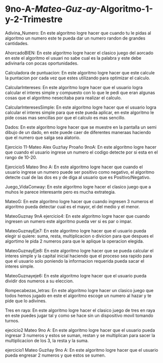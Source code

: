 # 9no-A-_Mateo-Guz-ay_-Algoritmo-1-y-2-Trimestre
Adivina_Numero: En este algoritmo logre hacer que cuando tu le pidas al algoritmo un numero este te pueda dar un numero randon de grandes cantidades.

AhorcadoBIEN: En este algoritmo logre hacer el clasico juego del aorcado en este el algoritmo el usuari no sabe cual es la palabra y este debe adivinarla con pocas oportunidades.

Calculadora de puntuacion: En este algoritmo logre hacer que este calcule la puntacion por cada vez que estes utilizando para optimizar el calculo.

CalcularIntereses:  En este algoritmo logre hacer que el usuario logra calcular el interes simple y compuesto con lo que le pedi que eran algunas cosas que el algoritmo nesecitaba para realizar el calculo.

CalcularInteresesSimple: En este algoritmo logre hacer que el usuario logra calcular el interes simple para que este pueda aplicar, en este algoritmo le pide cosas mas sencillas por que el calculo es mas sencillo.

Dados: En este algoritmo logre hacer que se muestre en la pantalla un semi dibujo de un dado, en este puede caer de diferentes maneraas haciendo que el numero que salga sea alatorio.

Ejercicio 11-Mateo Alex Guzñay Proaño 9noA: En este algoritmo logre hacer que cuando el usuario ingrese un numero el codigo detecte por si esta en el rango de 10-20.

Ejercicio5 Mateo 9no A: En este algoritmo logre hacer que cuando el usuario ingrese un numero puede ser positivo como negativo, el algoritmo detecte cual de las dos es y de diga al usuario que es Positivo/Negativo.

Juego_VidaConway: En este algoritmo logre hacer el clasico juego que a muhos le parece interesante pero es mucha extrategia. 

MateoG: En este algoritmo logre hacer que cuando ingresen 3 numeros el algoritmo pueda detectar cual es el mayor, el del medio y el menor. 

MateoGuznay 9nA ejercicio4: En este algoritmo logre hacer que cuando ingresen un numero este algoritmo pueda ver si es par o impar.

MateoGuznayEje7:  En este algoritmo logre hacer que el usuario pueda elegir si quiere: suma, resta, multiplicacion o divicion para que despues el algortimo le pida 2 numeros para que le aplique la operacion elegida. 

MateoGuznayEje8:  En este algoritmo logre hacer que se pueda calcular el interes simple y la capital inicial haciendo que el proceso sea rapido para que el usuario solo poniendo la informacion requerida pueda sacar el interes simple.

MateoGuznayeje6:  En este algoritmo logre hacer que el usuario pueda dividir dos numeros a su eleccion.

Rompecabezas_letras: En este algoritmo logre hacer un clasico juego que todos hemos jugado en este el algoritmo escoge un numero al hazar y te pide que lo adivines. 

Tres en raya: En este algoritmo logre hacer el clasico juego de tres en raya en este puedes jugar tal y como se hace sin un dispositivo movil tomando turnos.

ejecicio2 Mateo 9no A: En este algoritmo logre hacer que el usuario pueda ingresar 3 numeros y estos se suman, restan y se multiplican para sacer la multiplicacion de los 3, la resta y la suma.

ejercicio1 Mateo Guzñay 9no A: En este algoritmo logre hacer que el usuario pueda engresar 2 numeros y que estos se sumen. 
